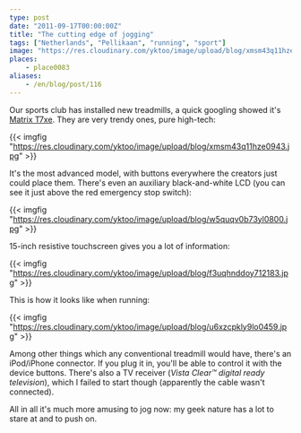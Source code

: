 ```yaml
---
type: post
date: "2011-09-17T00:00:00Z"
title: "The cutting edge of jogging"
tags: ["Netherlands", "Pellikaan", "running", "sport"]
image: "https://res.cloudinary.com/yktoo/image/upload/blog/xmsm43q11hze0943.jpg"
places:
    - place0083
aliases:
    - /en/blog/post/116
---
```


Our sports club has installed new treadmills, a quick googling showed it's [Matrix T7xe](http://www.matrixfitness.com/product/view/t7xe-treadmill). They are very trendy ones, pure high-tech:

{{< imgfig "https://res.cloudinary.com/yktoo/image/upload/blog/xmsm43q11hze0943.jpg" >}}

<!--more-->

It's the most advanced model, with buttons everywhere the creators just could place them. There's even an auxiliary black-and-white LCD (you can see it just above the red emergency stop switch):

{{< imgfig "https://res.cloudinary.com/yktoo/image/upload/blog/w5quqv0b73yl0800.jpg" >}}

15-inch resistive touchscreen gives you a lot of information:

{{< imgfig "https://res.cloudinary.com/yktoo/image/upload/blog/f3uqhnddoy712183.jpg" >}}

This is how it looks like when running:

{{< imgfig "https://res.cloudinary.com/yktoo/image/upload/blog/u6xzcpkly9lo0459.jpg" >}}

Among other things which any conventional treadmill would have, there's an iPod/iPhone connector. If you plug it in, you'll be able to control it with the device buttons. There's also a TV receiver (*Vista Clear™ digital ready television*), which I failed to start though (apparently the cable wasn't connected).

All in all it's much more amusing to jog now: my geek nature has a lot to stare at and to push on.
